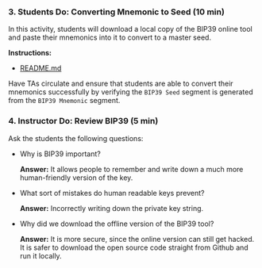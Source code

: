 ### 3. Students Do: Converting Mnemonic to Seed (10 min)

In this activity, students will download a local copy of the BIP39 online tool
and paste their mnemonics into it to convert to a master seed.

**Instructions:**

* [README.md](Activities/03-Stu_Converting_Mnemonic.md/README.md)

Have TAs circulate and ensure that students are able to convert their mnemonics successfully by verifying the `BIP39 Seed`
segment is generated from the `BIP39 Mnemonic` segment.

### 4. Instructor Do: Review BIP39 (5 min)

Ask the students the following questions:

* Why is BIP39 important?

  **Answer:** It allows people to remember and write down a much more human-friendly version of the key.

* What sort of mistakes do human readable keys prevent?

  **Answer:** Incorrectly writing down the private key string.

* Why did we download the offline version of the BIP39 tool?

  **Answer:** It is more secure, since the online version can still get hacked.
  It is safer to download the open source code straight from Github and run it locally.
